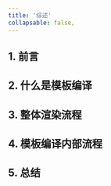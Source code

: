 ```yaml
---
title: '综述'
collapsable: false,
---
```

## 1. 前言

## 2. 什么是模板编译

## 3. 整体渲染流程

## 4. 模板编译内部流程

## 5. 总结